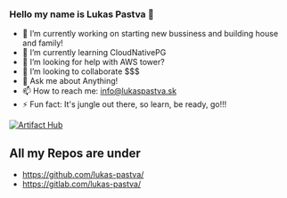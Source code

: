 ### Hello my name is Lukas Pastva 👋

- 🔭 I’m currently working on starting new bussiness and building house and family!
- 🌱 I’m currently learning CloudNativePG
- 🤔 I’m looking for help with AWS tower?
- 👯 I’m looking to collaborate $$$
- 💬 Ask me about Anything!
- 📫 How to reach me: info@lukaspastva.sk
- ⚡ Fun fact: It's jungle out there, so learn, be ready, go!!!
 
 [![Artifact Hub](https://img.shields.io/endpoint?url=https://artifacthub.io/badge/repository/helm-chartie)](https://artifacthub.io/packages/search?repo=helm-chartie)

## All my Repos are under 
 - https://github.com/lukas-pastva/
 - https://gitlab.com/lukas-pastva/
 

